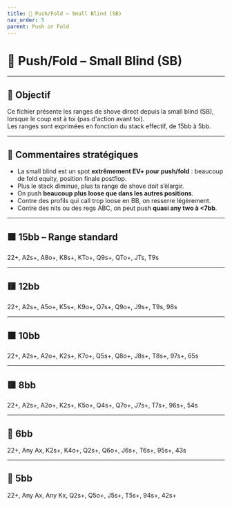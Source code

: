 ```yaml
---
title: 🔘 Push/Fold – Small Blind (SB)
nav_order: 5
parent: Push or Fold
---
```


# 🔘 Push/Fold – Small Blind (SB)

---

## 🎯 Objectif

Ce fichier présente les ranges de shove direct depuis la small blind (SB), lorsque le coup est à toi (pas d'action avant toi).  
Les ranges sont exprimées en fonction du stack effectif, de 15bb à 5bb.

---

## 🧠 Commentaires stratégiques

- La small blind est un spot **extrêmement EV+ pour push/fold** : beaucoup de fold equity, position finale postflop.
- Plus le stack diminue, plus ta range de shove doit s’élargir.
- On push **beaucoup plus loose que dans les autres positions**.
- Contre des profils qui call trop loose en BB, on resserre légèrement.
- Contre des nits ou des regs ABC, on peut push **quasi any two à <7bb**.

---

## 🟩 15bb – Range standard

22+, A2s+, A8o+, K8s+, KTo+, Q9s+, QTo+, JTs, T9s

---

## 🟨 12bb

22+, A2s+, A5o+, K5s+, K9o+, Q7s+, Q9o+, J9s+, T9s, 98s

---

## 🟧 10bb

22+, A2s+, A2o+, K2s+, K7o+, Q5s+, Q8o+, J8s+, T8s+, 97s+, 65s

---

## 🟥 8bb

22+, A2s+, A2o+, K2s+, K5o+, Q4s+, Q7o+, J7s+, T7s+, 96s+, 54s

---

## 🔻 6bb

22+, Any Ax, K2s+, K4o+, Q2s+, Q6o+, J6s+, T6s+, 95s+, 43s

---

## 🔻 5bb

22+, Any Ax, Any Kx, Q2s+, Q5o+, J5s+, T5s+, 94s+, 42s+

